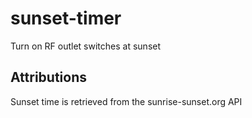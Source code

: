 # sunset-timer
Turn on RF outlet switches at sunset
## Attributions
Sunset time is retrieved from the sunrise-sunset.org API
